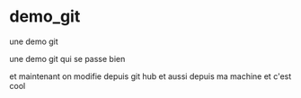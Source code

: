 # demo_git
une demo git

une demo git qui se passe bien

et maintenant on modifie depuis git hub
et aussi depuis ma machine et c'est cool
